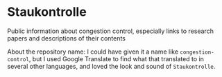 # Staukontrolle

Public information about congestion control, especially links to
research papers and descriptions of their contents

About the repository name: I could have given it a name like
`congestion-control`, but I used Google Translate to find what that
translated to in several other languages, and loved the look and sound
of `Staukontrolle`.

